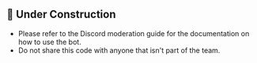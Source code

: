## 🚧 Under Construction
- Please refer to the Discord moderation guide for the documentation on how to use the bot.
- Do not share this code with anyone that isn't part of the team.

